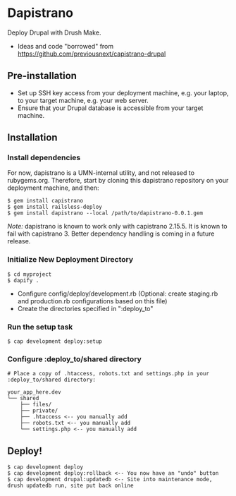 # Dapistrano

Deploy Drupal with Drush Make.

* Ideas and code "borrowed" from https://github.com/previousnext/capistrano-drupal

## Pre-installation

* Set up SSH key access from your deployment machine, e.g. your laptop, to your target machine, e.g. your web server.
* Ensure that your Drupal database is accessible from your target machine.

## Installation

### Install dependencies

For now, dapistrano is a UMN-internal utility, and not released to rubygems.org. Therefore, start by
cloning this dapistrano repository on your deployment machine, and then:

    $ gem install capistrano
    $ gem install railsless-deploy
    $ gem install dapistrano --local /path/to/dapistrano-0.0.1.gem

*Note:* dapistrano is known to work only with capistrano 2.15.5. It is known to fail with capistrano 3. Better dependency handling is coming in a future release.

### Initialize New Deployment Directory

    $ cd myproject
    $ dapify .

* Configure config/deploy/development.rb (Optional: create staging.rb and production.rb configurations based on this file)
* Create the directories specified in ":deploy_to"

### Run the setup task

    $ cap development deploy:setup

### Configure :deploy_to/shared directory

    # Place a copy of .htaccess, robots.txt and settings.php in your :deploy_to/shared directory:

    your_app_here.dev
    └── shared
        ├── files/
        ├── private/
        ├── .htaccess <-- you manually add
        ├── robots.txt <-- you manually add
        └── settings.php <-- you manually add

## Deploy!

    $ cap development deploy
    $ cap development deploy:rollback <-- You now have an "undo" button
    $ cap development drupal:updatedb <-- Site into maintenance mode, drush updatedb run, site put back online

